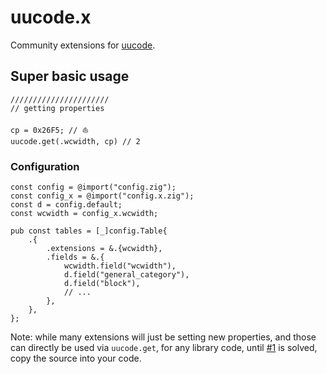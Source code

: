 # uucode.x

Community extensions for [uucode](https://github.com/jacobsandlund/uucode).


## Super basic usage

``` zig
//////////////////////
// getting properties

cp = 0x26F5; // ⛵
uucode.get(.wcwidth, cp) // 2
```

### Configuration

``` zig
const config = @import("config.zig");
const config_x = @import("config.x.zig");
const d = config.default;
const wcwidth = config_x.wcwidth;

pub const tables = [_]config.Table{
    .{
        .extensions = &.{wcwidth},
        .fields = &.{
            wcwidth.field("wcwidth"),
            d.field("general_category"),
            d.field("block"),
            // ...
        },
    },
};
```

Note: while many extensions will just be setting new properties, and those can directly be used via `uucode.get`, for any library code, until [#1](https://github.com/jacobsandlund/uucode.x/issues/1) is solved, copy the source into your code.
